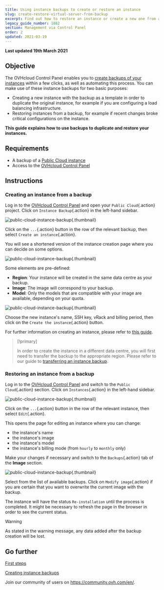 ```yaml
---
title: Using instance backups to create or restore an instance
slug: create-restore-virtual-server-from-backup
excerpt: Find out how to restore an instance or create a new one from a backup
legacy_guide_number: 1882
section: Management via Control Panel
order: 2
updated: 2021-03-19
---
```


**Last updated 19th March 2021**

## Objective

The OVHcloud Control Panel enables you to [create backups of your instances](../back-up-instance/) within a few clicks, as well as automating this process.
You can make use of these instance backups for two basic purposes:

- Creating a new instance with the backup as a template in order to duplicate the original instance, for example if you are configuring a load balancing infrastructure.
- Restoring instances from a backup, for example if recent changes broke critical configurations on the instance.

**This guide explains how to use backups to duplicate and restore your instances.**

## Requirements

- A backup of a [Public Cloud instance](https://www.ovhcloud.com/en-ca/public-cloud/instance-backup/)
- Access to the [OVHcloud Control Panel](https://ca.ovh.com/auth/?action=gotomanager&from=https://www.ovh.com/ca/en/&ovhSubsidiary=ca)

## Instructions

### Creating an instance from a backup

Log in to the [OVHcloud Control Panel](https://ca.ovh.com/auth/?action=gotomanager&from=https://www.ovh.com/ca/en/&ovhSubsidiary=ca) and open your `Public Cloud`{.action} project. Click on `Instance Backup`{.action} in the left-hand sidebar.

![public-cloud-instance-backup](images/restorebackup01.png){.thumbnail}

Click on the `...`{.action} button in the row of the relevant backup, then select `Create an instance`{.action}.

You will see a shortened version of the instance creation page where you can decide on some options.

![public-cloud-instance-backup](images/restorebackup02.png){.thumbnail}

Some elements are pre-defined:

- **Region**: Your instance will be created in the same data centre as your backup.
- **Image**: The image will correspond to your backup.
- **Model**: Only the models that are compatible with your image are available, depending on your quota.

![public-cloud-instance-backup](images/restorebackup03.png){.thumbnail}

Choose the new instance's name, SSH key, vRack and billing period, then click on the `Create the instance`{.action} button.

For further information on creating an instance, please refer to [this guide](../public-cloud-first-steps/).

> [!primary]
>
>In order to create the instance in a different data centre, you will first need to transfer the backup to the appropriate region. Please refer to our guide to [transferring an instance backup](../transfer_instance_backup_from_one_datacentre_to_another/).
>

### Restoring an instance from a backup

Log in to the [OVHcloud Control Panel](https://ca.ovh.com/auth/?action=gotomanager&from=https://www.ovh.com/ca/en/&ovhSubsidiary=ca) and switch to the `Public Cloud`{.action} section. Click on `Instances`{.action} in the left-hand sidebar.

![public-cloud-instance-backup](images/restorebackup04.png){.thumbnail}

Click on the `...`{.action} button in the row of the relevant instance, then select `Edit`{.action}.

This opens the page for editing an instance where you can change:

- the instance's name
- the instance's image
- the instance's model
- the instance's billing mode (from `hourly` to `monthly` only)

Make your changes if necessary and switch to the `Backups`{.action} tab of the **Image** section.

![public-cloud-instance-backup](images/restorebackup05.png){.thumbnail}

Select from the list of available backups. Click on `Modify image`{.action} if you are certain that you want to overwrite the current image with the backup. 

The instance will have the status `Re-installation` until the process is completed. It might be necessary to refresh the page in the browser in order to see the current status.

> [!warning]
>
>As stated in the warning message, any data added after the backup creation will be lost.
>

## Go further

[First steps](../public-cloud-first-steps/)

[Creating instance backups](../back-up-instance/)

Join our community of users on <https://community.ovh.com/en/>.

